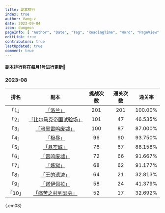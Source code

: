 ```yaml
---
title: 副本排行
index: true
author: Vang-z
date: 2023-09-04
icon: dungeon
pageInfo: [ "Author", "Date", "Tag", "ReadingTime", "Word", "PageView" ]
editLink: true
contributors: true
lastUpdated: true
comment: true
---
```


#### <a>副本排行</a>将在<a>每月1号</a>进行更新🎊

### 2023-08

|                   排名                    |                                              副本                                              |                  挑战次数                   |                  通关次数                   |                     通关率                     |
|:---------------------------------------:|:--------------------------------------------------------------------------------------------:|:---------------------------------------:|:---------------------------------------:|:-------------------------------------------:|
| <span class="color-disabled">「1」</span> | <span class="color-disabled">[「洛兰」](https://rfo.wiki/walkthrough/dungeon-lorien.html)</span> | <span class="color-disabled">201</span> | <span class="color-disabled">201</span> | <span class="color-disabled">100.00%</span> |
|    <span class="rarity5">「2」</span>     |                <span class="rarity5">[「比尔马克帝国试验场」](https://rfo.wiki/#)</span>                |    <span class="rarity5">101</span>     |     <span class="rarity5">47</span>     |    <span class="rarity5">46.535%</span>     |
|    <span class="rarity6">「3」</span>     |                 <span class="rarity6">[「暗黑雷鸣废墟」](https://rfo.wiki/#)</span>                  |    <span class="rarity6">100</span>     |     <span class="rarity6">87</span>     |    <span class="rarity6">87.000%</span>     |
|    <span class="rarity4">「4」</span>     |                   <span class="rarity4">[「极昼」](https://rfo.wiki/#)</span>                    |     <span class="rarity4">96</span>     |     <span class="rarity4">90</span>     |    <span class="rarity4">93.750%</span>     |
|    <span class="rarity3">「5」</span>     |                   <span class="rarity3">[「悬空城」](https://rfo.wiki/#)</span>                   |     <span class="rarity3">76</span>     |     <span class="rarity3">67</span>     |    <span class="rarity3">88.158%</span>     |
|    <span class="rarity2">「6」</span>     |                  <span class="rarity2">[「雷鸣废墟」](https://rfo.wiki/#)</span>                   |     <span class="rarity2">72</span>     |     <span class="rarity2">66</span>     |    <span class="rarity2">91.667%</span>     |
|    <span class="rarity1">「7」</span>     |                   <span class="rarity1">[「炼狱」](https://rfo.wiki/#)</span>                    |     <span class="rarity1">68</span>     |     <span class="rarity1">62</span>     |    <span class="rarity1">91.177%</span>     |
|    <span class="rarity0">「8」</span>     |                  <span class="rarity0">[「王的遗迹」](https://rfo.wiki/#)</span>                   |     <span class="rarity0">64</span>     |     <span class="rarity0">21</span>     |    <span class="rarity0">32.813%</span>     |
|    <span class="rarity0">「9」</span>     |                  <span class="rarity0">[「诺伊佩拉」](https://rfo.wiki/#)</span>                   |     <span class="rarity0">58</span>     |     <span class="rarity0">24</span>     |    <span class="rarity0">41.379%</span>     |
|    <span class="rarity0">「10」</span>    |                 <span class="rarity0">[「痛苦之村列瑟芬」](https://rfo.wiki/#)</span>                 |     <span class="rarity0">52</span>     |     <span class="rarity0">17</span>     |    <span class="rarity0">32.692%</span>     |

{.em08}
